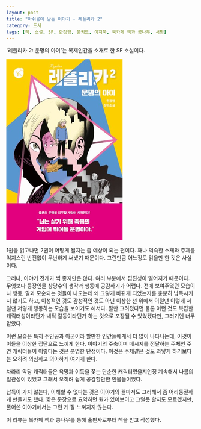 ```yaml
---
layout: post
title: "아쉬움이 남는 이야기 - 레플리카 2"
category: 도서
tags: [책, 소설, SF, 한정영, 불키드, 이지북, 북카페 책과 콩나무, 서평]
---
```


'레플리카 2: 운명의 아이'는
복제인간을 소재로 한 SF 소설이다.

![표지](/images/replica-2-book-h480.jpg)

1권을 읽고나면 2권이 어떻게 될지는 좀 예상이 되는 편이다.
꽤나 익숙한 소재와 주제를 억지스런 반전없이 무난하게 써냈기 때문이다.
그런만큼 어느정도 읽을만 한 것은 사실이다.

그러나, 이야기 전개가 썩 좋지만은 않다.
여러 부분에서 핍진성이 떨어지기 때문이다.
무엇보다 등장인물 상당수의 생각과 행동에 공감하기가 어렵다.
전에 보여주었던 모습이나 행동, 말과 모순되는 것들이 나오는데
왜 그렇게 바뀌게 되었는지를 충분히 납득시키지 않기도 하고,
이성적인 것도 감성적인 것도 아닌 이상한 선 위에서 이럴땐 이렇게 저럴땐 저렇게 행동하는 모습을 보이기도 해서다.
잘만 그려졌다면 물론 이런 것도 복잡한 캐릭터성이라던가 내적 갈등이라던가 하는 것으로 포장될 수 있었겠다만, 그러기엔 너무 얕았다.

이런 모습은 특히 주인공과 아군이라 할만한 인간들에게서 더 많이 나타나는데,
이것이 이들을 이상한 집단으로 느끼게 한다.
이야기의 주축이며 메시지를 전달하는 주체인 주연 캐릭터들이 이렇다는 것은 분명한 단점이다.
이것은 주제같은 것도 와닿게 하기보다는 오히려 의심하고 의아하게 여기게 한다.

차라리 악당 캐릭터들은 욕망과 이득을 쫒는 단순한 캐릭터였을지언정
계속해서 나름의 일관성이 있었고
그래서 오히려 쉽게 공감할만한 인물들이었다.

납득이 가지 않는다, 이해할 수 없다는 것은 이야기의 끝마저도 그러해서
좀 어리둥절하게 만들기도 했다.
짧은 문장으로 요약하면 뭔가 있어보이고 그럴듯 할지도 모르겠지만,
풀어쓴 이야기에서는 그런 게 잘 느껴지지 않는다.



<div class="im im-info">
이 리뷰는 북카페 책과 콩나무를 통해 출판사로부터 책을 받고 작성했다.
</div>
